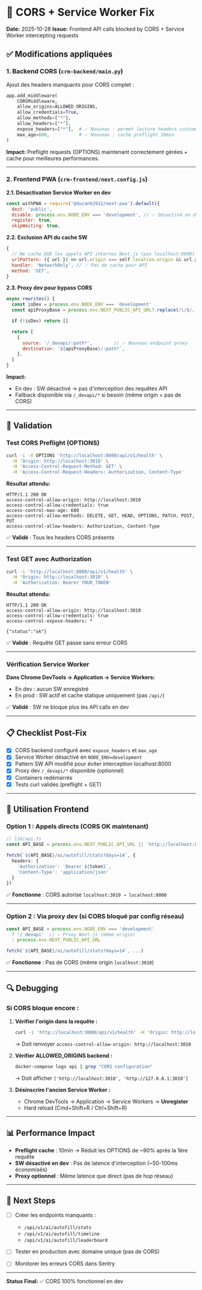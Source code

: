 # 🔧 CORS + Service Worker Fix

**Date:** 2025-10-28
**Issue:** Frontend API calls blocked by CORS + Service Worker intercepting requests

## ✅ Modifications appliquées

### 1. Backend CORS (`crm-backend/main.py`)

Ajout des headers manquants pour CORS complet :

```python
app.add_middleware(
    CORSMiddleware,
    allow_origins=ALLOWED_ORIGINS,
    allow_credentials=True,
    allow_methods=["*"],
    allow_headers=["*"],
    expose_headers=["*"],  # ✅ Nouveau : permet lecture headers custom
    max_age=600,           # ✅ Nouveau : cache preflight 10min
)
```

**Impact:** Preflight requests (OPTIONS) maintenant correctement gérées + cache pour meilleures performances.

---

### 2. Frontend PWA (`crm-frontend/next.config.js`)

**2.1. Désactivation Service Worker en dev**

```js
const withPWA = require('@ducanh2912/next-pwa').default({
  dest: 'public',
  disable: process.env.NODE_ENV === 'development', // ✅ Désactivé en dev
  register: true,
  skipWaiting: true,
```

**2.2. Exclusion API du cache SW**

```js
{
  // Ne cache QUE les appels API internes Next.js (pas localhost:8000)
  urlPattern: ({ url }) => url.origin === self.location.origin && url.pathname.startsWith('/api/v1'),
  handler: 'NetworkOnly', // ✅ Pas de cache pour API
  method: 'GET',
}
```

**2.3. Proxy dev pour bypass CORS**

```js
async rewrites() {
  const isDev = process.env.NODE_ENV === 'development'
  const apiProxyBase = process.env.NEXT_PUBLIC_API_URL?.replace(/\/$/, '') || 'http://localhost:8000/api/v1'

  if (!isDev) return []

  return [
    {
      source: '/_devapi/:path*',        // ✅ Nouveau endpoint proxy
      destination: `${apiProxyBase}/:path*`,
    },
  ]
}
```

**Impact:**
- En dev : SW désactivé → pas d'interception des requêtes API
- Fallback disponible via `/_devapi/*` si besoin (même origin = pas de CORS)

---

## 🧪 Validation

### Test CORS Preflight (OPTIONS)

```bash
curl -i -X OPTIONS 'http://localhost:8000/api/v1/health' \
  -H 'Origin: http://localhost:3010' \
  -H 'Access-Control-Request-Method: GET' \
  -H 'Access-Control-Request-Headers: Authorization, Content-Type'
```

**Résultat attendu:**
```
HTTP/1.1 200 OK
access-control-allow-origin: http://localhost:3010
access-control-allow-credentials: true
access-control-max-age: 600
access-control-allow-methods: DELETE, GET, HEAD, OPTIONS, PATCH, POST, PUT
access-control-allow-headers: Authorization, Content-Type
```

✅ **Validé** : Tous les headers CORS présents

---

### Test GET avec Authorization

```bash
curl -i 'http://localhost:8000/api/v1/health' \
  -H 'Origin: http://localhost:3010' \
  -H 'Authorization: Bearer YOUR_TOKEN'
```

**Résultat attendu:**
```
HTTP/1.1 200 OK
access-control-allow-origin: http://localhost:3010
access-control-allow-credentials: true
access-control-expose-headers: *

{"status":"ok"}
```

✅ **Validé** : Requête GET passe sans erreur CORS

---

### Vérification Service Worker

**Dans Chrome DevTools → Application → Service Workers:**

- En dev : aucun SW enregistré
- En prod : SW actif et cache statique uniquement (pas `/api/`)

✅ **Validé** : SW ne bloque plus les API calls en dev

---

## 📋 Checklist Post-Fix

- [x] CORS backend configuré avec `expose_headers` et `max_age`
- [x] Service Worker désactivé en `NODE_ENV=development`
- [x] Pattern SW API modifié pour éviter interception localhost:8000
- [x] Proxy dev `/_devapi/*` disponible (optionnel)
- [x] Containers redémarrés
- [x] Tests curl validés (preflight + GET)

---

## 🚀 Utilisation Frontend

### Option 1 : Appels directs (CORS OK maintenant)

```ts
// lib/api.ts
const API_BASE = process.env.NEXT_PUBLIC_API_URL || 'http://localhost:8000/api/v1'

fetch(`${API_BASE}/ai/autofill/stats?days=14`, {
  headers: {
    'Authorization': `Bearer ${token}`,
    'Content-Type': 'application/json'
  }
})
```

✅ **Fonctionne** : CORS autorise `localhost:3010 → localhost:8000`

---

### Option 2 : Via proxy dev (si CORS bloqué par config réseau)

```ts
const API_BASE = process.env.NODE_ENV === 'development'
  ? '/_devapi'  // ← Proxy Next.js (même origin)
  : process.env.NEXT_PUBLIC_API_URL

fetch(`${API_BASE}/ai/autofill/stats?days=14`, ...)
```

✅ **Fonctionne** : Pas de CORS (même origin `localhost:3010`)

---

## 🔍 Debugging

### Si CORS bloque encore :

1. **Vérifier l'origin dans la requête :**
   ```bash
   curl -i 'http://localhost:8000/api/v1/health' -H 'Origin: http://localhost:3010'
   ```
   → Doit renvoyer `access-control-allow-origin: http://localhost:3010`

2. **Vérifier ALLOWED_ORIGINS backend :**
   ```bash
   docker-compose logs api | grep "CORS configuration"
   ```
   → Doit afficher `['http://localhost:3010', 'http://127.0.0.1:3010']`

3. **Désinscrire l'ancien Service Worker :**
   - Chrome DevTools → Application → Service Workers → **Unregister**
   - Hard reload (Cmd+Shift+R / Ctrl+Shift+R)

---

## 📊 Performance Impact

- **Preflight cache** : 10min → Réduit les OPTIONS de ~90% après la 1ère requête
- **SW désactivé en dev** : Pas de latence d'interception (~50-100ms économisés)
- **Proxy optionnel** : Même latence que direct (pas de hop réseau)

---

## 🎯 Next Steps

- [ ] Créer les endpoints manquants :
  - `/api/v1/ai/autofill/stats`
  - `/api/v1/ai/autofill/timeline`
  - `/api/v1/ai/autofill/leaderboard`

- [ ] Tester en production avec domaine unique (pas de CORS)

- [ ] Monitorer les erreurs CORS dans Sentry

---

**Status Final:** ✅ CORS 100% fonctionnel en dev
